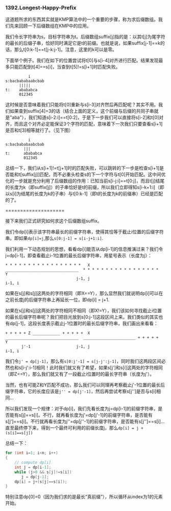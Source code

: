 ### 1392.Longest-Happy-Prefix

这道题所求的东西其实就是KMP算法中的一个重要的步骤，称为求后缀数组。我们先来回顾一下后缀数组在KMP中的应用。

我们令长字符串为s，目标字符串为t。后缀数组suffix[j]指的是：以其t[j]为尾字符的最长的后缀子串，恰好同时满足它是t的前缀。也就是说，如果suffix[j-1]==k的话，那么t[0:k-1]==t[j-k:j-1]。注意，这里的k可以是零。

下面举个例子。我们在如下的位置尝试将t[0]与s[i-4]对齐进行匹配。结果发现最多只能匹配到t[4]==s[i]，当查到t[5]!=s[i+1]时匹配失败。
```
          i
s:bacbababaabcbab
      |||||
t:    abababca
      012345
```    
这时候是否意味着我们只能将t[0]重新与s[i-3]对齐然后再匹配呢？其实不用。我们如果查到suffix[4]=3的话（结合上面的定义，这个前缀与后缀的共同子串就是"aba"），我们知道s[i-2:i]==t[0:2]，于是下一步我们可以直接将s[i-2]和t[0]对齐，而且这个对齐必定能保证3个字符的匹配，意味着下一次我们只要查看s[i+1]是否和t[3]相等就行了。（见下图）
```
          i
s:bacbababaabcbab
        |||
t:      abababca
        012345
```    
总结一下，我们从s[i+1]!=t[j+1]时的匹配失败，可以跳转的下一步是检查s[i+1]是否能和t[suffix[j]]匹配，而不必重头检查s的下一个字符与t[0]开始匹配。这中间优化的一步就是充分利用了后缀数组的作用：已知当前s[i-j:i]==t[0:j]，而且t[j]结尾的长度为k（即suffix[j]）的子串恰好是t的前缀，所以我们立即得知s[i-k+1:i]（即以s[i]为结尾的长度为k的子串）与t[0:k-1]（即t的长度为k的前缀串）已经是匹配的了。

====================

接下来我们正式研究如何求这个后缀数组suffix。

我们令dp[i]表示该字符串最长的前缀字符串，使得其恰等于截止i位置的后缀字符串。即如果```dp[i]=j```,那么```s[0:j-1] = s[i-j+1:i]```.

我们利用一下动态规划的思想，看看dp[i]能否从dp[i-1]的信息推演过来？我们令j=dp[i-1]，即查看截止i-1位置的最长后缀字符串，用星号表示（长度为j）：
```
* * * * * * * * * * * * * * * * *   X  ________________________________  * * * * * * * * * * * * * * * * *   Y
                               j-1, j                                                                   i-1, i
```
如果在s[j]和s[j]这两处的字符相同（即X==Y），那么显然我们就说明dp[i]可以在之前长度j的后缀字符串上再延长一位，即dp[i] = j+1.

如果在s[j]和s[j]这两处的字符相同不相同（即X!=Y），我们该如何寻找截止i位置的最长后缀字符串呢？我们把目光放到s[0:j-1]这段区间上来。我们类似的其实也有dp[j-1]，这段长度表示截止j-1位置时的最长后缀字符串，我们画出来看看：
```
+ + + + + Z ____________ + + + + +  X  ________________________________  _______________________ + + + + +   Y
       j'-1                    j-1, j                                                                   i-1, i
```                               
我们令```j' = dp[j-1]```，那么有```s[0:j'-1] = s[j-j':j-1]```，同时我们这两段区间必然也和s[i-j':i-1]相同！此时我们就又有了希望，如果s[j']和s[i]这两处的字符相同（即Z==Y），那么我们就又有了一段截止i位置时的最长字符串（长度为j'）。

当然，也有可能Z和Y匹配不成功，那么我们可以同理再考察截止j'-1位置的最长后缀字符串，它的长度应该是```j'' = dp[j'-1]```，然后再尝试考察s[j'']是否与s[i]相同...

所以我们发现一个规律：对于dp[i]，我们先看长度为j=dp[i-1]的前缀字符串，是否能有s[j]==s[i]。不行，就再看长度为j'=dp[j'-1]的前缀字符串，是否能有s[j']==s[i]。不行就再看长度为j''=dp[j''-1]的前缀字符串，是否能有s[j'']==s[i]...直至最终停下来，得到一个最终可利用的前缀长度j，那么```dp[i] = j + (s[i]==s[j])```

总结一下：
```cpp
for (int i=1; i<n; i++)
{
    // compute dp[i]
    int j = dp[i-1];
    while (j>0 && s[j]!=s[i])
       j = dp[j-1];
    dp[i] = j+(s[j]==s[i]);   
}    
```
特别注意dp[0]=0（因为我们求的是最长“真前缀”），所以循环从index为1的元素开始。
